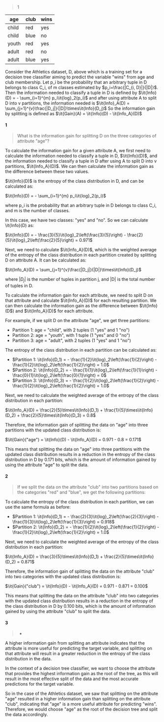 
>1


| age    | club | wins |
|--------|------|------|
| child  | red  | yes  |
| child  | blue | no   |
| youth  | red  | yes  |
| adult  | red  | no   |
| adult  | blue | yes  |


Consider the Athletics dataset, D, above which is a training set for a decision tree classifier aiming to predict the variable "wins" from age and club membership. Let p_i be the probability that an arbitrary tuple in D belongs to class C_i, of m classes estimated by $p_i=\frac{|C_{i, D}|}{|D|}$. Then the information needed to classify a tuple in D is defined by $\it{Info}(D) = - \sum_{i=1}^{m} p_i\it{log}_2(p_i)$ and after using attribute A to split D into v partitions, the information needed is $\it{Info}_A(D) = \sum_{j=1}^{v}\frac{|D_j|}{|D|}\times\it{Info}(D_j)$ So the information gain by splitting is defined as $\it{Gain}(A) = \it{Info}(D) - \it{Info_A}(D)$



#### 1
>What is the information gain for splitting  D on the three categories of  attribute "age"? 

To calculate the information gain for a given attribute A, we first need to calculate the information needed to classify a tuple in D, $\it{Info}(D)$, and the information needed to classify a tuple in D after using A to split D into v partitions, $\it{Info_A}(D)$. We can then calculate the information gain as the difference between these two values.

$\it{Info}(D)$ is the entropy of the class distribution in D, and can be calculated as:

$\it{Info}(D) = - \sum_{i=1}^{m} p_i\it{log}_2(p_i)$

where p_i is the probability that an arbitrary tuple in D belongs to class C_i, and m is the number of classes.

In this case, we have two classes: "yes" and "no". So we can calculate \it{Info}(D) as:

$\it{Info}(D) = - \frac{3}{5}\it{log}_2\left(\frac{3}{5}\right) - \frac{2}{5}\it{log}_2\left(\frac{2}{5}\right) = 0.971$

Next, we need to calculate $\it{Info_A}(D)$, which is the weighted average of the entropy of the class distribution in each partition created by splitting D on attribute A. It can be calculated as:

$\it{Info_A}(D) = \sum_{j=1}^{v}\frac{|D_j|}{|D|}\times\it{Info}(D_j)$

where $|D_j|$ is the number of tuples in partition j, and |D| is the total number of tuples in D.

To calculate the information gain for each attribute, we need to split D on that attribute and calculate $\it{Info_A}(D)$ for each resulting partition. We can then calculate the information gain as the difference between $\it{Info}(D$) and $\it{Info_A}(D)$ for each attribute.

For example, if we split D on the attribute "age", we get three partitions:

-   Partition 1: age = "child", with 2 tuples (1 "yes" and 1 "no")
-   Partition 2: age = "youth", with 1 tuple (1 "yes" and 0 "no")
-   Partition 3: age = "adult", with 2 tuples (1 "yes" and 1 "no")

The entropy of the class distribution in each partition can be calculated as:

-   $Partition 1: \it{Info}(D_1) = - \frac{1}{2}\it{log}_2\left(\frac{1}{2}\right) - \frac{1}{2}\it{log}_2\left(\frac{1}{2}\right) = 1.0$
-   $Partition 2: \it{Info}(D_2) = - \frac{1}{1}\it{log}_2\left(\frac{1}{1}\right) - \frac{0}{1}\it{log}_2\left(\frac{0}{1}\right) = 0$
-   $Partition 3: \it{Info}(D_3) = - \frac{1}{2}\it{log}_2\left(\frac{1}{2}\right) - \frac{1}{2}\it{log}_2\left(\frac{1}{2}\right) = 1.0$

Next, we need to calculate the weighted average of the entropy of the class distribution in each partition:

$\it{Info_A}(D) = \frac{2}{5}\times\it{Info}(D_1) + \frac{1}{5}\times\it{Info}(D_2) + \frac{2}{5}\times\it{Info}(D_3) = 0.8$

Therefore, the information gain of splitting the data on "age" into three partitions with the updated class distribution is:

$\it{Gain}("age") = \it{Info}(D) - \it{Info_A}(D) = 0.971 - 0.8 = 0.171$

This means that splitting the data on "age" into three partitions with the updated class distribution results in a reduction in the entropy of the class distribution in D by 0.171 bits, which is the amount of information gained by using the attribute "age" to split the data.


#### 2

>If we split the data on the attribute "club" into two partitions based on the categories "red" and "blue", we get the following partitions:

To calculate the entropy of the class distribution in each partition, we can use the same formula as before:

-   $Partition 1: \it{Info}(D_1) = - \frac{2}{3}\it{log}_2\left(\frac{2}{3}\right) - \frac{1}{3}\it{log}_2\left(\frac{1}{3}\right) = 0.918$
-   $Partition 2: \it{Info}(D_2) = - \frac{1}{2}\it{log}_2\left(\frac{1}{2}\right) - \frac{1}{2}\it{log}_2\left(\frac{1}{2}\right) = 1.0$

Next, we need to calculate the weighted average of the entropy of the class distribution in each partition:

$\it{Info_A}(D) = \frac{3}{5}\times\it{Info}(D_1) + \frac{2}{5}\times\it{Info}(D_2) = 0.871$

Therefore, the information gain of splitting the data on the attribute "club" into two categories with the updated class distribution is:

$\it{Gain}("club") = \it{Info}(D) - \it{Info_A}(D) = 0.971 - 0.871 = 0.100$

This means that splitting the data on the attribute "club" into two categories with the updated class distribution results in a reduction in the entropy of the class distribution in D by 0.100 bits, which is the amount of information gained by using the attribute "club" to split the data.


#### 3
>-

A higher information gain from splitting an attribute indicates that the attribute is more useful for predicting the target variable, and splitting on that attribute will result in a greater reduction in the entropy of the class distribution in the data.

In the context of a decision tree classifier, we want to choose the attribute that provides the highest information gain as the root of the tree, as this will result in the most effective split of the data and the most accurate predictions for the target variable.

So in the case of the Athletics dataset, we saw that splitting on the attribute "age" resulted in a higher information gain than splitting on the attribute "club", indicating that "age" is a more useful attribute for predicting "wins". Therefore, we would choose "age" as the root of the decision tree and split the data accordingly.

